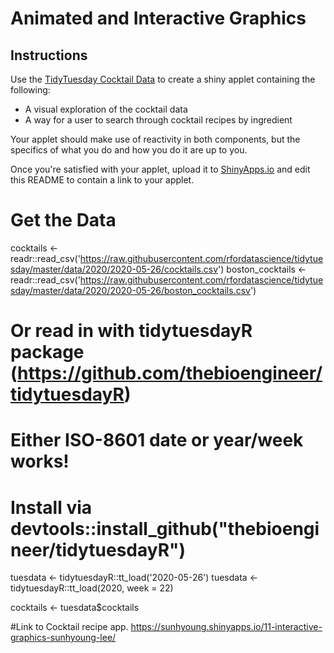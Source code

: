 # Animated and Interactive Graphics

## Instructions

Use the [TidyTuesday Cocktail Data](https://github.com/rfordatascience/tidytuesday/blob/master/data/2020/2020-05-26/readme.md) to create a shiny applet containing the following:

- A visual exploration of the cocktail data
- A way for a user to search through cocktail recipes by ingredient

Your applet should make use of reactivity in both components, but the specifics of what you do and how you do it are up to you.

Once you're satisfied with your applet, upload it to [ShinyApps.io](https://www.shinyapps.io/) and edit this README to contain a link to your applet.




# Get the Data

cocktails <- readr::read_csv('https://raw.githubusercontent.com/rfordatascience/tidytuesday/master/data/2020/2020-05-26/cocktails.csv')
boston_cocktails <- readr::read_csv('https://raw.githubusercontent.com/rfordatascience/tidytuesday/master/data/2020/2020-05-26/boston_cocktails.csv')

# Or read in with tidytuesdayR package (https://github.com/thebioengineer/tidytuesdayR)

# Either ISO-8601 date or year/week works!

# Install via devtools::install_github("thebioengineer/tidytuesdayR")

tuesdata <- tidytuesdayR::tt_load('2020-05-26')
tuesdata <- tidytuesdayR::tt_load(2020, week = 22)


cocktails <- tuesdata$cocktails


#Link to Cocktail recipe app.
https://sunhyoung.shinyapps.io/11-interactive-graphics-sunhyoung-lee/
